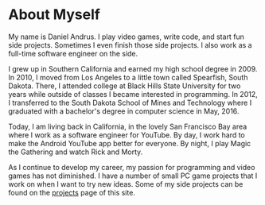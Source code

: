 # About Myself

My name is Daniel Andrus. I play video games, write code, and start fun side
projects. Sometimes I even finish those side projects. I also work as a
full-time software engineer on the side.

I grew up in Southern California and earned my high school degree in 2009. In
2010, I moved from Los Angeles to a little town called Spearfish, South Dakota.
There, I attended college at Black Hills State University for two years while
outside of classes I became interested in programming. In 2012, I transferred to
the South Dakota School of Mines and Technology where I graduated with a
bachelor's degree in computer science in May, 2016.

Today, I am living back in California, in the lovely San Francisco Bay area
where I work as a software engineer for YouTube. By day, I work hard to make the
Android YouTube app better for everyone. By night, I play Magic the Gathering
and watch Rick and Morty.

As I continue to develop my career, my passion for programming and video games
has not diminished. I have a number of small PC game projects that I work on
when I want to try new ideas. Some of my side projects can be found on the
[projects](/projects/) page of this site.
